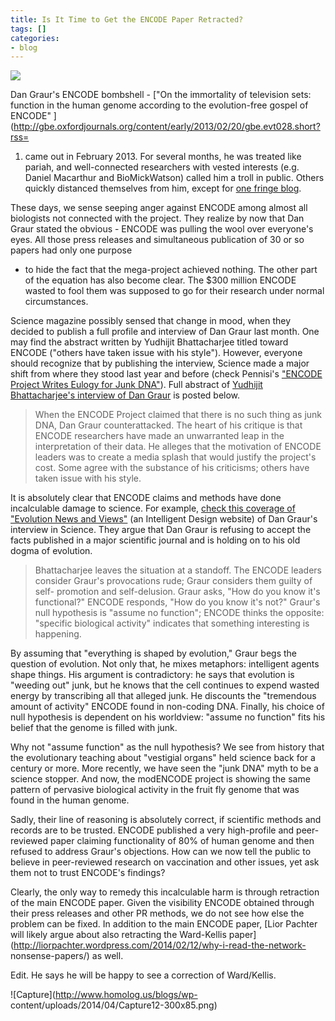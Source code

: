 ```yaml
---
title: Is It Time to Get the ENCODE Paper Retracted?
tags: []
categories:
- blog
---
```

![](http://www.evolutionnews.org/dgraur.jpg)
<!--more-->

Dan Graur's ENCODE bombshell - ["On the immortality of television sets:
function in the human genome according to the evolution-free gospel of ENCODE"
](http://gbe.oxfordjournals.org/content/early/2013/02/20/gbe.evt028.short?rss=
1) came out in February 2013. For several months, he was treated like pariah,
and well-connected researchers with vested interests (e.g. Daniel Macarthur
and BioMickWatson) called him a troll in public. Others quickly distanced
themselves from him, except for [one fringe
blog](http://www.homolog.us/blogs/).

These days, we sense seeping anger against ENCODE among almost all biologists
not connected with the project. They realize by now that Dan Graur stated the
obvious - ENCODE was pulling the wool over everyone's eyes. All those press
releases and simultaneous publication of 30 or so papers had only one purpose
- to hide the fact that the mega-project achieved nothing. The other part of
the equation has also become clear. The $300 million ENCODE wasted to fool
them was supposed to go for their research under normal circumstances.

Science magazine possibly sensed that change in mood, when they decided to
publish a full profile and interview of Dan Graur last month. One may find the
abstract written by Yudhijit Bhattacharjee titled toward ENCODE ("others have
taken issue with his style"). However, everyone should recognize that by
publishing the interview, Science made a major shift from where they stood
last year and before (check Pennisi's ["ENCODE Project Writes Eulogy for Junk
DNA"](http://www.sciencemag.org/content/337/6099/1159.summary)). Full abstract
of [Yudhijit Bhattacharjee's interview of Dan
Graur](http://www.sciencemag.org/content/343/6177/1306.summary) is posted
below.

> When the ENCODE Project claimed that there is no such thing as junk DNA, Dan
Graur counterattacked. The heart of his critique is that ENCODE researchers
have made an unwarranted leap in the interpretation of their data. He alleges
that the motivation of ENCODE leaders was to create a media splash that would
justify the project's cost. Some agree with the substance of his criticisms;
others have taken issue with his style.

It is absolutely clear that ENCODE claims and methods have done incalculable
damage to science. For example, [check this coverage of "Evolution News and
Views"](http://www.evolutionnews.org/2014/04/dan_graur_the_v084181.html) (an
Intelligent Design website) of Dan Graur's interview in Science. They argue
that Dan Graur is refusing to accept the facts published in a major scientific
journal and is holding on to his old dogma of evolution.

> Bhattacharjee leaves the situation at a standoff. The ENCODE leaders
consider Graur's provocations rude; Graur considers them guilty of self-
promotion and self-delusion. Graur asks, "How do you know it's functional?"
ENCODE responds, "How do you know it's not?" Graur's null hypothesis is
"assume no function"; ENCODE thinks the opposite: "specific biological
activity" indicates that something interesting is happening.

By assuming that "everything is shaped by evolution," Graur begs the question
of evolution. Not only that, he mixes metaphors: intelligent agents shape
things. His argument is contradictory: he says that evolution is "weeding out"
junk, but he knows that the cell continues to expend wasted energy by
transcribing all that alleged junk. He discounts the "tremendous amount of
activity" ENCODE found in non-coding DNA. Finally, his choice of null
hypothesis is dependent on his worldview: "assume no function" fits his belief
that the genome is filled with junk.

Why not "assume function" as the null hypothesis? We see from history that the
evolutionary teaching about "vestigial organs" held science back for a century
or more. More recently, we have seen the "junk DNA" myth to be a science
stopper. And now, the modENCODE project is showing the same pattern of
pervasive biological activity in the fruit fly genome that was found in the
human genome.

Sadly, their line of reasoning is absolutely correct, if scientific methods
and records are to be trusted. ENCODE published a very high-profile and peer-
reviewed paper claiming functionality of 80% of human genome and then refused
to address Graur's objections. How can we now tell the public to believe in
peer-reviewed research on vaccination and other issues, yet ask them not to
trust ENCODE's findings?

Clearly, the only way to remedy this incalculable harm is through retraction
of the main ENCODE paper. Given the visibility ENCODE obtained through their
press releases and other PR methods, we do not see how else the problem can be
fixed. In addition to the main ENCODE paper, [Lior Pachter will likely argue
about also retracting the Ward-Kellis
paper](http://liorpachter.wordpress.com/2014/02/12/why-i-read-the-network-
nonsense-papers/) as well.

Edit. He says he will be happy to see a correction of Ward/Kellis.

![Capture](http://www.homolog.us/blogs/wp-
content/uploads/2014/04/Capture12-300x85.png)

